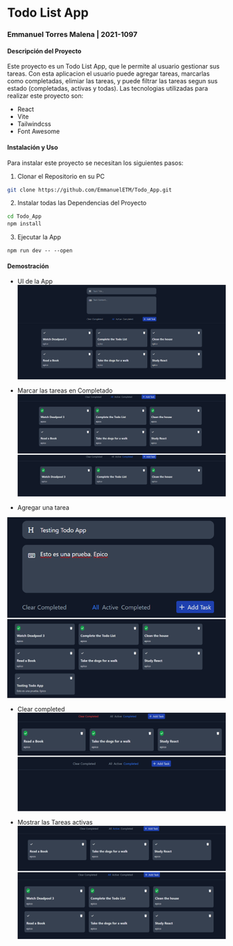 # Todo List App
### Emmanuel Torres Malena | 2021-1097


#### Descripción del Proyecto

Este proyecto es un Todo List App, que le permite al usuario gestionar sus tareas. Con esta aplicacion el usuario puede agregar tareas, marcarlas como completadas, elimiar las tareas, y puede filtrar las tareas segun sus estado (completadas, activas y todas). Las tecnologias utilizadas para realizar este proyecto son: 

- React
- Vite
- Tailwindcss
- Font Awesome

#### Instalación y Uso

Para instalar este proyecto se necesitan los siguientes pasos:

1. Clonar el Repositorio en su PC
```bash
git clone https://github.com/EmmanuelETM/Todo_App.git
```

2. Instalar todas las Dependencias del Proyecto
```bash
cd Todo_App
npm install 
```

3. Ejecutar la App
```node
npm run dev -- --open
```

#### Demostración

- UI de la App
![image1](./images/Screenshot%202024-07-28%20134218.png)

- Marcar las tareas en Completado
![image2](./images/Screenshot%202024-07-28%20134319.png)
![image3](./images/Screenshot%202024-07-28%20134327.png)

- Agregar una tarea

![image4](./images/Screenshot%202024-07-28%20134358.png)
![image5](./images/Screenshot%202024-07-28%20134411.png)

- Clear completed
![image7](./images/Screenshot%202024-07-28%20134533.png)
![image8](./images/Screenshot%202024-07-28%20134538.png)

- Mostrar las Tareas activas
![image9](./images/Screenshot%202024-07-28%20141042.png)
![image10](./images/Screenshot%202024-07-28%20141048.png)
